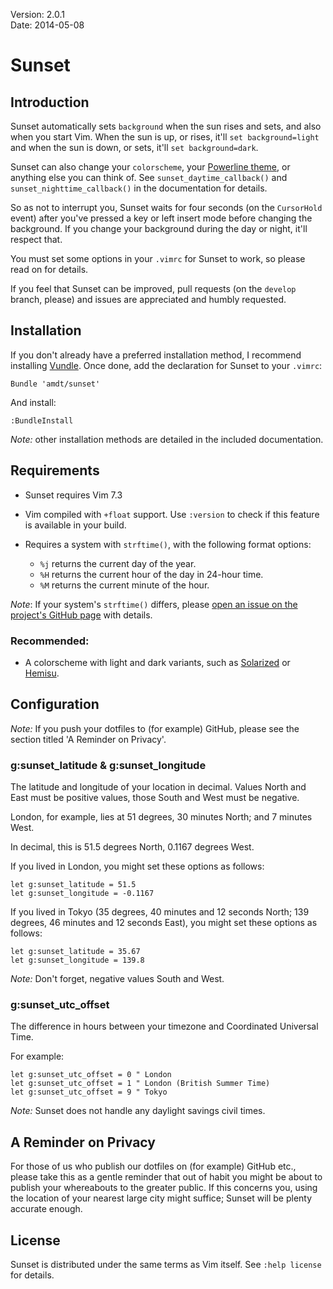 Version: 2.0.1  
Date: 2014-05-08

# Sunset

## Introduction

Sunset automatically sets `background` when the sun rises and sets, and also
when you start Vim.  When the sun is up, or rises, it'll `set background=light`
and when the sun is down, or sets, it'll `set background=dark`.

Sunset can also change your `colorscheme`, your [Powerline
theme](https://github.com/Lokaltog/vim-powerline), or anything else you can
think of.  See `sunset_daytime_callback()` and `sunset_nighttime_callback()` in
the documentation for details.

So as not to interrupt you, Sunset waits for four seconds (on the `CursorHold`
event) after you've pressed a key or left insert mode before changing the
background.  If you change your background during the day or night, it'll
respect that.

You must set some options in your `.vimrc` for Sunset to work, so please read
on for details.

If you feel that Sunset can be improved, pull requests (on the `develop`
branch, please) and issues are appreciated and humbly requested.

## Installation

If you don't already have a preferred installation method, I recommend
installing [Vundle](https://github.com/gmarik/vundle).  Once done, add the
declaration for Sunset to your `.vimrc`:

```VimL
Bundle 'amdt/sunset'
```

And install:

```VimL
:BundleInstall
```

*Note:* other installation methods are detailed in the included
documentation.

## Requirements

* Sunset requires Vim 7.3
* Vim compiled with `+float` support.  Use `:version` to check if this feature
  is available in your build.
* Requires a system with `strftime()`, with the following format options:

  * `%j` returns the current day of the year.
  * `%H` returns the current hour of the day in 24-hour time.
  * `%M` returns the current minute of the hour.

*Note*: If your system's `strftime()` differs, please [open an issue on the
project's GitHub page](https://github.com/amdt/sunset/issues) with details.

### Recommended:

* A colorscheme with light and dark variants, such as
  [Solarized](https://github.com/altercation/vim-colors-solarized) or
  [Hemisu](https://github.com/noahfrederick/Hemisu).

## Configuration

*Note:* If you push your dotfiles to (for example) GitHub, please see the
section titled 'A Reminder on Privacy'.

### g:sunset\_latitude & g:sunset\_longitude

The latitude and longitude of your location in decimal.  Values North and East
must be positive values, those South and West must be negative.

London, for example, lies at 51 degrees, 30 minutes North; and 7 minutes West.

In decimal, this is 51.5 degrees North, 0.1167 degrees West.

If you lived in London, you might set these options as follows:

```VimL
let g:sunset_latitude = 51.5
let g:sunset_longitude = -0.1167
```

If you lived in Tokyo (35 degrees, 40 minutes and 12 seconds North; 139
degrees, 46 minutes and 12 seconds East), you might set these options as
follows:

```VimL
let g:sunset_latitude = 35.67
let g:sunset_longitude = 139.8
```

*Note:* Don't forget, negative values South and West.

### g:sunset\_utc\_offset

The difference in hours between your timezone and Coordinated Universal Time.

For example:

```VimL
let g:sunset_utc_offset = 0 " London
let g:sunset_utc_offset = 1 " London (British Summer Time)
let g:sunset_utc_offset = 9 " Tokyo
```

*Note:* Sunset does not handle any daylight savings civil times.

## A Reminder on Privacy

For those of us who publish our dotfiles on (for example) GitHub etc., please
take this as a gentle reminder that out of habit you might be about to publish
your whereabouts to the greater public.  If this concerns you, using the
location of your nearest large city might suffice; Sunset will be plenty
accurate enough.

## License

Sunset is distributed under the same terms as Vim itself. See `:help license`
for details.
